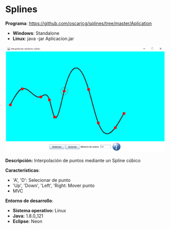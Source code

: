 # Splines 

**Programa**: https://github.com/oscarjcg/splines/tree/master/Aplication
* **Windows**: Standalone
* **Linux**: java -jar Aplicacion.jar

<p align="center">
<img style="padding: 2px;" src="images/1.png" alt="Image 1"
	title="Preview" width="500"/>
</p>

**Descripción:** Interpolación de puntos mediante un Spline cúbico

**Características**:
* 'A', 'D': Selecionar de punto
* 'Up', 'Down', 'Left', 'Right: Mover punto
* MVC

**Entorno de desarrollo**:
* **Sistema operativo:** Linux
* **Java:** 1.8.0_121  
* **Eclipse**: Neon